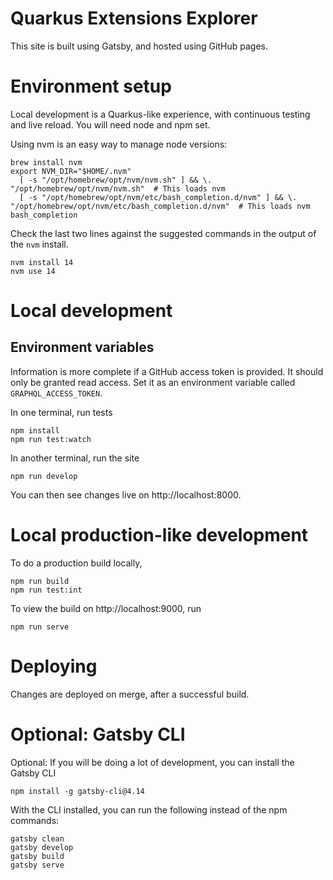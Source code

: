 # Quarkus Extensions Explorer

This site is built using Gatsby, and hosted using GitHub pages.

# Environment setup 

Local development is a Quarkus-like experience, with continuous testing and live reload. 
You will need node and npm set. 

Using nvm is an easy way to manage node versions:
```
brew install nvm
export NVM_DIR="$HOME/.nvm"
  [ -s "/opt/homebrew/opt/nvm/nvm.sh" ] && \. "/opt/homebrew/opt/nvm/nvm.sh"  # This loads nvm
  [ -s "/opt/homebrew/opt/nvm/etc/bash_completion.d/nvm" ] && \. "/opt/homebrew/opt/nvm/etc/bash_completion.d/nvm"  # This loads nvm bash_completion
```

Check the last two lines against the suggested commands in the output of the `nvm` install. 

```
nvm install 14
nvm use 14
```


# Local development

## Environment variables 

Information is more complete if a GitHub access token is provided. It should only be granted read access. 
Set it as an environment variable called `GRAPHQL_ACCESS_TOKEN`.

In one terminal, run tests
```
npm install
npm run test:watch
```

In another terminal, run the site
```
npm run develop
```

You can then see changes live on http://localhost:8000. 

# Local production-like development 

To do a production build locally, 

```
npm run build
npm run test:int
```

To view the build on http://localhost:9000, run 

```
npm run serve
```

 
# Deploying 

Changes are deployed on merge, after a successful build. 

# Optional: Gatsby CLI 

Optional: If you will be doing a lot of development, you can install the Gatsby CLI

```
npm install -g gatsby-cli@4.14
```

With the CLI installed, you can run the following instead of the npm commands:

```
gatsby clean
gatsby develop
gatsby build
gatsby serve
```